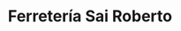 ---
title: "Ferretería Sai Roberto"
url: /ciudad-autonoma-de-buenos-aires/ferreteria-sai-roberto/
shop: Eisenwaren
---